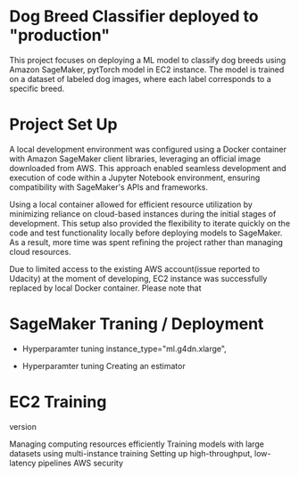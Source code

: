 # Dog Breed Classifier deployed to "production"

This project focuses on deploying a ML model to classify dog breeds using Amazon SageMaker, pytTorch model in EC2 instance. The model is trained on a dataset of labeled dog images, where each label corresponds to a specific breed. 

# Project Set Up
A local development environment was configured using a Docker container with Amazon SageMaker client libraries, leveraging an official image downloaded from AWS. This approach enabled seamless development and execution of code within a Jupyter Notebook environment, ensuring compatibility with SageMaker's APIs and frameworks.

Using a local container allowed for efficient resource utilization by minimizing reliance on cloud-based instances during the initial stages of development. This setup also provided the flexibility to iterate quickly on the code and test functionality locally before deploying models to SageMaker. As a result, more time was spent refining the project rather than managing cloud resources.

Due to limited access to the existing AWS account(issue reported to Udacity) at the moment of developing, EC2 instance was successfully replaced by local Docker container. Please note that 

# SageMaker Traning / Deployment
- Hyperparamter tuning
instance_type="ml.g4dn.xlarge",


- Hyperparamter tuning Creating an estimator

# EC2 Training

version 

Managing computing resources efficiently
Training models with large datasets using multi-instance training
Setting up high-throughput, low-latency pipelines
AWS security